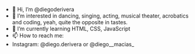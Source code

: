 - 👋 Hi, I’m @diegoderivera
- 👀 I’m interested in dancing, singing, acting, musical theater, acrobatics and coding, yeah, quite the opposite in tastes.
- 🌱 I’m currently learning HTML, CSS, JavaScript
- 📫 How to reach me: 
- Instagram: @diego.derivera or @diego__macias_

<!---
diegoderivera/diegoderivera is a ✨ special ✨ repository because its `README.md` (this file) appears on your GitHub profile.
You can click the Preview link to take a look at your changes.
--->
